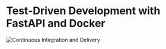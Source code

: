 # Test-Driven Development with FastAPI and Docker

![Continuous Integration and Delivery](https://github.com/DerevenetsArtyom/fastapi-tdd/workflows/Continuous%20Integration%20and%20Delivery/badge.svg?branch=master)

